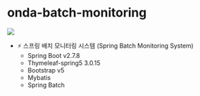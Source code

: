 # onda-batch-monitoring

<img src="https://onda2me.github.io/assets/images/post/spring/boot_monitoring_01.png"/>
 
+ ⚡ 스프링 배치 모니터링 시스템 (Spring Batch Monitoring System)
  - Spring Boot v2.7.8
  - Thymeleaf-spring5 3.0.15
  - Bootstrap v5
  - Mybatis
  - Spring Batch
  
